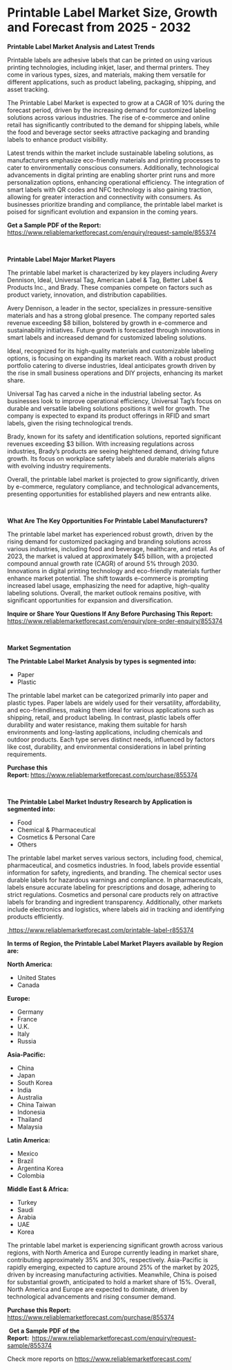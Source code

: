 <p><h1>Printable Label Market Size, Growth and Forecast from 2025 - 2032</h1></p><p><strong>Printable Label Market Analysis and Latest Trends</strong></p>
<p><p>Printable labels are adhesive labels that can be printed on using various printing technologies, including inkjet, laser, and thermal printers. They come in various types, sizes, and materials, making them versatile for different applications, such as product labeling, packaging, shipping, and asset tracking.</p><p>The Printable Label Market is expected to grow at a CAGR of 10% during the forecast period, driven by the increasing demand for customized labeling solutions across various industries. The rise of e-commerce and online retail has significantly contributed to the demand for shipping labels, while the food and beverage sector seeks attractive packaging and branding labels to enhance product visibility. </p><p>Latest trends within the market include sustainable labeling solutions, as manufacturers emphasize eco-friendly materials and printing processes to cater to environmentally conscious consumers. Additionally, technological advancements in digital printing are enabling shorter print runs and more personalization options, enhancing operational efficiency. The integration of smart labels with QR codes and NFC technology is also gaining traction, allowing for greater interaction and connectivity with consumers. As businesses prioritize branding and compliance, the printable label market is poised for significant evolution and expansion in the coming years.</p></p>
<p><strong>Get a Sample PDF of the Report:&nbsp;</strong> <a href="https://www.reliablemarketforecast.com/enquiry/request-sample/855374?utm_campaign=2210&utm_medium=2&utm_source=Github&utm_content=ia&utm_term=07022025&utm_id=printable-label">https://www.reliablemarketforecast.com/enquiry/request-sample/855374</a></p>
<p>&nbsp;</p>
<p><strong>Printable Label Major Market Players</strong></p>
<p><p>The printable label market is characterized by key players including Avery Dennison, Ideal, Universal Tag, American Label & Tag, Better Label & Products Inc., and Brady. These companies compete on factors such as product variety, innovation, and distribution capabilities.</p><p>Avery Dennison, a leader in the sector, specializes in pressure-sensitive materials and has a strong global presence. The company reported sales revenue exceeding $8 billion, bolstered by growth in e-commerce and sustainability initiatives. Future growth is forecasted through innovations in smart labels and increased demand for customized labeling solutions.</p><p>Ideal, recognized for its high-quality materials and customizable labeling options, is focusing on expanding its market reach. With a robust product portfolio catering to diverse industries, Ideal anticipates growth driven by the rise in small business operations and DIY projects, enhancing its market share.</p><p>Universal Tag has carved a niche in the industrial labeling sector. As businesses look to improve operational efficiency, Universal Tag’s focus on durable and versatile labeling solutions positions it well for growth. The company is expected to expand its product offerings in RFID and smart labels, given the rising technological trends.</p><p>Brady, known for its safety and identification solutions, reported significant revenues exceeding $3 billion. With increasing regulations across industries, Brady’s products are seeing heightened demand, driving future growth. Its focus on workplace safety labels and durable materials aligns with evolving industry requirements.</p><p>Overall, the printable label market is projected to grow significantly, driven by e-commerce, regulatory compliance, and technological advancements, presenting opportunities for established players and new entrants alike.</p></p>
<p>&nbsp;</p>
<p><strong>What Are The Key Opportunities For Printable Label Manufacturers?</strong></p>
<p><p>The printable label market has experienced robust growth, driven by the rising demand for customized packaging and branding solutions across various industries, including food and beverage, healthcare, and retail. As of 2023, the market is valued at approximately $45 billion, with a projected compound annual growth rate (CAGR) of around 5% through 2030. Innovations in digital printing technology and eco-friendly materials further enhance market potential. The shift towards e-commerce is prompting increased label usage, emphasizing the need for adaptive, high-quality labeling solutions. Overall, the market outlook remains positive, with significant opportunities for expansion and diversification.</p></p>
<p><strong>Inquire or Share Your Questions If Any Before Purchasing This Report:</strong> <a href="https://www.reliablemarketforecast.com/enquiry/pre-order-enquiry/855374?utm_campaign=2210&utm_medium=2&utm_source=Github&utm_content=ia&utm_term=07022025&utm_id=printable-label">https://www.reliablemarketforecast.com/enquiry/pre-order-enquiry/855374</a></p>
<p>&nbsp;</p>
<p><strong>Market Segmentation</strong></p>
<p><strong>The Printable Label Market Analysis by types is segmented into:</strong></p>
<p><ul><li>Paper</li><li>Plastic</li></ul></p>
<p><p>The printable label market can be categorized primarily into paper and plastic types. Paper labels are widely used for their versatility, affordability, and eco-friendliness, making them ideal for various applications such as shipping, retail, and product labeling. In contrast, plastic labels offer durability and water resistance, making them suitable for harsh environments and long-lasting applications, including chemicals and outdoor products. Each type serves distinct needs, influenced by factors like cost, durability, and environmental considerations in label printing requirements.</p></p>
<p><strong>Purchase this Report:&nbsp;</strong><a href="https://www.reliablemarketforecast.com/purchase/855374?utm_campaign=2210&utm_medium=2&utm_source=Github&utm_content=ia&utm_term=07022025&utm_id=printable-label">https://www.reliablemarketforecast.com/purchase/855374</a></p>
<p>&nbsp;</p>
<p><strong>The Printable Label Market Industry Research by Application is segmented into:</strong></p>
<p><ul><li>Food</li><li>Chemical & Pharmaceutical</li><li>Cosmetics & Personal Care</li><li>Others</li></ul></p>
<p><p>The printable label market serves various sectors, including food, chemical, pharmaceutical, and cosmetics industries. In food, labels provide essential information for safety, ingredients, and branding. The chemical sector uses durable labels for hazardous warnings and compliance. In pharmaceuticals, labels ensure accurate labeling for prescriptions and dosage, adhering to strict regulations. Cosmetics and personal care products rely on attractive labels for branding and ingredient transparency. Additionally, other markets include electronics and logistics, where labels aid in tracking and identifying products efficiently.</p></p>
<p><a href="https://www.reliablemarketforecast.com/printable-label-r855374?utm_campaign=2210&utm_medium=2&utm_source=Github&utm_content=ia&utm_term=07022025&utm_id=printable-label">&nbsp;https://www.reliablemarketforecast.com/printable-label-r855374</a></p>
<p><strong>In terms of Region, the Printable Label Market Players available by Region are:</strong></p>
<p>
    <p> <strong> North America: </strong>
        <ul>
            <li>United States</li>
            <li>Canada</li>
        </ul>
        </p> 
    <p> <strong> Europe: </strong>
        <ul>
            <li>Germany</li>
            <li>France</li>
            <li>U.K.</li>
            <li>Italy</li>
            <li>Russia</li>
        </ul>
        </p> 
    <p> <strong> Asia-Pacific: </strong>
        <ul>
            <li>China</li>
            <li>Japan</li>
            <li>South Korea</li>
            <li>India</li>
            <li>Australia</li>
            <li>China Taiwan</li>
            <li>Indonesia</li>
            <li>Thailand</li>
            <li>Malaysia</li>
        </ul>
        </p> 
    <p> <strong> Latin America: </strong>
        <ul>
            <li>Mexico</li>
            <li>Brazil</li>
            <li>Argentina Korea</li>
            <li>Colombia</li>
        </ul>
        </p> 
    <p> <strong> Middle East & Africa: </strong>
        <ul>
            <li>Turkey</li>
            <li>Saudi</li>
            <li>Arabia</li>
            <li>UAE</li>
            <li>Korea</li>
        </ul>
    </p>
    </p>
<p><p>The printable label market is experiencing significant growth across various regions, with North America and Europe currently leading in market share, contributing approximately 35% and 30%, respectively. Asia-Pacific is rapidly emerging, expected to capture around 25% of the market by 2025, driven by increasing manufacturing activities. Meanwhile, China is poised for substantial growth, anticipated to hold a market share of 15%. Overall, North America and Europe are expected to dominate, driven by technological advancements and rising consumer demand.</p></p>
<p><strong>Purchase this Report: </strong><a href="https://www.reliablemarketforecast.com/purchase/855374?utm_campaign=2210&utm_medium=2&utm_source=Github&utm_content=ia&utm_term=07022025&utm_id=printable-label">https://www.reliablemarketforecast.com/purchase/855374</a></p>
<p>&nbsp;<strong>Get a Sample PDF of the Report:&nbsp;&nbsp;</strong><a href="https://www.reliablemarketforecast.com/enquiry/request-sample/855374?utm_campaign=2210&utm_medium=2&utm_source=Github&utm_content=ia&utm_term=07022025&utm_id=printable-label">https://www.reliablemarketforecast.com/enquiry/request-sample/855374</a></p>
<p><strong></strong></p>
<p>Check more reports on <a href="https://www.reliablemarketforecast.com/?utm_campaign=2210&utm_medium=2&utm_source=Github&utm_content=ia&utm_term=07022025&utm_id=printable-label">https://www.reliablemarketforecast.com/</a></p>